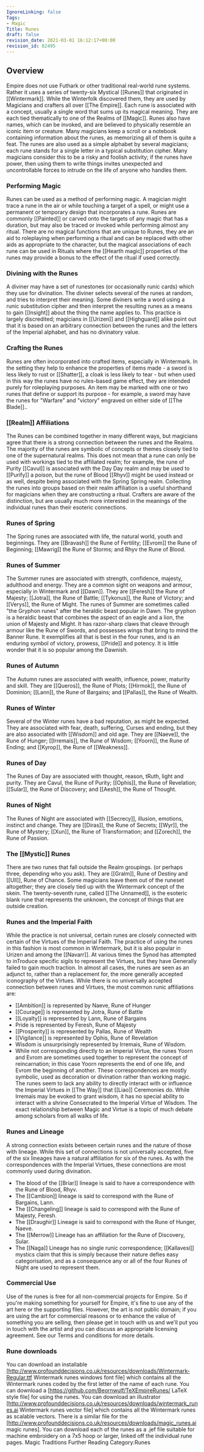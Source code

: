 ```yaml
---
IgnoreLinking: false
Tags:
- Magic
Title: Runes
draft: false
revision_date: 2021-03-01 16:12:17+00:00
revision_id: 82495
---
```


## Overview
Empire does not use Futhark or other traditional real-world rune systems. Rather it uses a series of twenty-six Mystical [[Runes]] that originated in [[Wintermark]]. While the Winterfolk discovered them, they are used by Magicians and crafters all over [[The Empire]].
Each rune is associated with a concept, usually a single word that sums up its magical meaning. They are each tied thematically to one of the Realms of [[Magic]]. Runes also have names, which can be invoked, and are believed to physically resemble an iconic item or creature. Many magicians keep a scroll or a notebook containing information about the runes, as memorizing all of them is quite a feat.
The runes are also used as a simple alphabet by several magicians; each rune stands for a single letter in a typical substitution cipher. Many magicians consider this to be a risky and foolish activity; if the runes have power, then using them to write things invites unexpected and uncontrollable forces to intrude on the life of anyone who handles them.
### Performing Magic
Runes can be used as a method of performing magic. A magician might trace a rune in the air or while touching a target of a spell, or might use a permanent or temporary design that incorporates a rune. Runes are commonly [[Painted]] or carved onto the targets of any magic that has a duration, but may also be traced or invoked while performing almost any ritual.
There are no magical functions that are unique to Runes, they are an aid to roleplaying when performing a ritual and can be replaced with other aids as appropriate to the character, but the magical associations of each rune can be used in Rituals where the [[Hearth magic]] properties of the runes may provide a bonus to the effect of the ritual if used correctly.
### Divining with the Runes
A diviner may have a set of runestones (or occasionally runic cards) which they use for divination. The diviner selects several of the runes at random, and tries to interpret their meaning. Some diviners write a word using a runic substitution cipher and then interpret the resulting runes as a means to gain [[Insight]] about the thing the name applies to. This practice is largely discredited; magicians in [[Urizen]] and [[Highguard]] alike point out that it is based on an arbitrary connection between the runes and the letters of the Imperial alphabet, and has no divinatory value.
### Crafting the Runes
Runes are often incorporated into crafted items, especially in Wintermark. In the setting they help to enhance the properties of items made - a sword is less likely to rust or [[Shatter]], a cloak is less likely to tear - but when used in this way the runes have no rules-based game effect, they are intended purely for roleplaying purposes.
An item may be marked with one or two runes that define or support its purpose - for example, a sword may have the runes for "Warfare" and "victory" engraved on either side of [[The Blade]]..
### [[Realm]] Affiliations
The Runes can be combined together in many different ways, but magicians agree that there is a strong connection between the runes and the Realms. The majority of the runes are symbolic of concepts or themes closely tied to one of the supernatural realms. This does not mean that a rune can only be used with workings tied to the affiliated realm; for example, the rune of Purity [[Cavul]] is associated with the Day Day realm and may be used to [[Purify]] a poison, but the rune of Blood [[Rhyv]] might be used instead or as well, despite being associated with the Spring Spring realm. Collecting the runes into groups based on their realm affiliation is a useful shorthand for magicians when they are constructing a ritual. Crafters are aware of the distinction, but are usually much more interested in the meanings of the individual runes than their esoteric connections.
### Runes of Spring
The Spring runes are associated with life, the natural world, youth and beginnings. They are [[Bravash]] the Rune of Fertility; [[Evrom]] the Rune of Beginning; [[Mawrig]] the Rune of Storms; and Rhyv the Rune of Blood.
### Runes of Summer
The Summer runes are associated with strength, confidence, majesty, adulthood and energy. They are a common sight on weapons and armour, especially in Wintermark and [[Dawn]]. They are [[Feresh]] the Rune of Majesty; [[Jotra]], the Rune of Battle; [[Tykonus]], the Rune of Victory; and [[Verys]], the Rune of Might. The runes of Summer are sometimes called "the Gryphon runes" after the heraldic beast popular in Dawn.
The gryphon is a heraldic beast that combines the aspect of an eagle and a lion, the union of Majesty and Might. It has razor-sharp claws that cleave through armour like the Rune of Swords, and possesses wings that bring to mind the Banner Rune. It exemplifies all that is best in the four runes, and is an enduring symbol of victory, prowess, [[Pride]] and potency. It is little wonder that it is so popular among the Dawnish.
### Runes of Autumn
The Autumn runes are associated with wealth, influence, power, maturity and skill. They are [[Queros]], the Rune of Plots; [[Hirmok]], the Rune of Dominion; [[Lann]], the Rune of Bargains; and [[Pallas]], the Rune of Wealth.
### Runes of Winter
Several of the Winter runes have a bad reputation, as might be expected. They are associated with fear, death, suffering, Curses and ending, but they are also associated with [[Wisdom]] and old age. They are [[Naeve]], the Rune of Hunger; [[Irremais]], the Rune of Wisdom; [[Yoorn]], the Rune of Ending; and [[Kyrop]], the Rune of [[Weakness]].
### Runes of Day
The Runes of Day are associated with thought, reason, tRuth, light and purity. They are Cavul, the Rune of Purity; [[Ophis]], the Rune of Revelation; [[Sular]], the Rune of Discovery; and [[Aesh]], the Rune of Thought.
### Runes of Night
The Runes of Night are associated with [[Secrecy]], illusion, emotions, instinct and change. They are [[Diras]], the Rune of Secrets; [[Wyr]], the Rune of Mystery; [[Xun]], the Rune of Transformation; and [[Zorech]], the Rune of Passion.
### The [[Mystic]] Runes
There are two runes that fall outside the Realm groupings. (or perhaps three, depending who you ask). They are [[Gralm]], Rune of Destiny and [[Ull]], Rune of Chance. Some magicians leave them out of the runeset altogether; they are closely tied up with the Wintermark concept of the skein. The twenty-seventh rune, called [[The Unnamed]], is the esoteric blank rune that represents the unknown, the concept of things that are outside creation.
### Runes and the Imperial Faith
While the practice is not universal, certain runes are closely connected with certain of the Virtues of the Imperial Faith. The practice of using the runes in this fashion is most common in Wintermark, but it is also popular in Urizen and among the [[Navarr]]. At various times the Synod has attempted to inTroduce specific sigils to represent the Virtues, but they have Generally failed to gain much traction. In almost all cases, the runes are seen as an adjunct to, rather than a replacement for, the more generally accepted iconography of the Virtues.
While there is no universally accepted connection between runes and Virtues, the most common runic affiliations are:
* [[Ambition]] is represented by Naeve, Rune of Hunger
* [[Courage]] is represented by Jotra, Rune of Battle
* [[Loyalty]] is represented by Lann, Rune of Bargains
* Pride is represented by Feresh, Rune of Majesty
* [[Prosperity]] is represented by Pallas, Rune of Wealth
* [[Vigilance]] is represented by Ophis, Rune of Revelation
* Wisdom is unsurprisingly represented by Irremais, Rune of Wisdom.
* While not corresponding directly to an Imperial Virtue, the runes Yoorn and Evrom are sometimes used together to represent the concept of reincarnation; in this case Yoorn represents the end of one life, and Evrom the beginning of another.
These correspondences are mostly symbolic, used as decoration or divination rather than working magic. The runes seem to lack any ability to directly interact with or influence the Imperial Virtues in [[The Way]] that [[Liao]] Ceremonies do. While Irremais may be evoked to grant wisdom, it has no special ability to interact with a shrine Consecrated to the Imperial Virtue of Wisdom. The exact relationship between Magic and Virtue is a topic of much debate among scholars from all walks of life.
### Runes and Lineage
A strong connection exists between certain runes and the nature of those with lineage. While this set of connections is not universally accepted, five of the six lineages have a natural affiliation for six of the runes. As with the correspondences with the Imperial Virtues, these connections are most commonly used during divination.
* The blood of the [[Briar]] lineage is said to have a correspondence with the Rune of Blood, Rhyv. 
* The [[Cambion]] lineage is said to correspond with the Rune of Bargains, Lann.
* The [[Changeling]] lineage is said to correspond with the Rune of Majesty, Feresh. 
* The [[Draughir]] Lineage is said to correspond with the Rune of Hunger, Naeve.
* The [[Merrow]] Lineage has an affiliation for the Rune of Discovery, Sular.
* The [[Naga]] Lineage has no single runic correspondence; [[Kallavesi]] mystics claim that this is simply because their nature defies easy categorisation, and as a consequence any or all of the four Runes of Night are used to represent them.
### Commercial Use
Use of the runes is free for all non-commercial projects for Empire. So if you're making something for yourself for Empire, it's fine to use any of the art here or the supporting files.
However, the art is not public domain; if you are using the art for commercial reasons or to enhance the value of something you are selling, then please get in touch with us and we'll put you in touch with the artist and you can discuss an appropriate licensing agreement. See our Terms and conditions for more details.
### Rune downloads
You can download an installable [http://www.profounddecisions.co.uk/resources/downloads/Wintermark-Regular.ttf Wintermark runes windows font file] which contains all the Wintermark runes coded by the first letter of the name of each rune.
You can download a [https://github.com/Beornwulf/TeXEmpireRunes/ LaTeX style file] for using the runes.
You can download an illustrator [http://www.profounddecisions.co.uk/resources/downloads/wintermark_runes.ai Wintermark runes vector file] which contains all the Wintermark runes as scalable vectors. There is a similar file for the [http://www.profounddecisions.co.uk/resources/downloads/magic_runes.ai  magic runes].
You can download each of the runes as a .jef file suitable for machine embroidery on a 7x5 hoop or larger, linked off the individual rune pages.
Magic Traditions Further Reading
Category:Runes